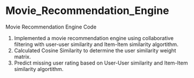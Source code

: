 # Movie_Recommendation_Engine
Movie Recommendation Engine Code
1. Implemented a movie recommendation engine using collaborative filtering with user-user similarity and Item-Item similarity algortithm.
2. Calculated Cosine Similarity to determine the user similarity weight matrix.
3. Predict missing user rating based on User-User similarity and Item-Item similarity algortithm.
